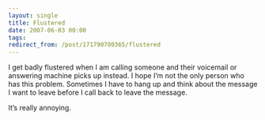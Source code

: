 ```yaml
---
layout: single
title: Flustered
date: 2007-06-03 00:00
tags:
redirect_from: /post/171790700365/flustered
---
```

I get badly flustered when I am calling someone and their voicemail or answering machine picks up instead. I hope I&rsquo;m not the only person who has this problem. Sometimes I have to hang up and think about the message I want to leave before I call back to leave the message.

It&rsquo;s really annoying.
